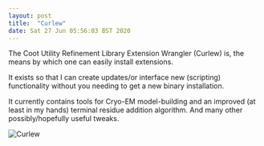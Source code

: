 ```yaml
---
layout: post
title:  "Curlew"
date: Sat 27 Jun 05:56:03 BST 2020
---
```


The Coot Utility Refinement Library Extension Wrangler (Curlew) is,
the means by which one can easily install extensions.

It exists so that I can create updates/or interface new (scripting)
functionality without you needing to get a new binary installation.

It currently contains tools for Cryo-EM model-building and an improved
(at least in my hands) terminal residue addition algorithm. And many
other possibly/hopefully useful tweaks.

![Curlew]({{"../../../images/Screenshot-Curlew.png"}})

